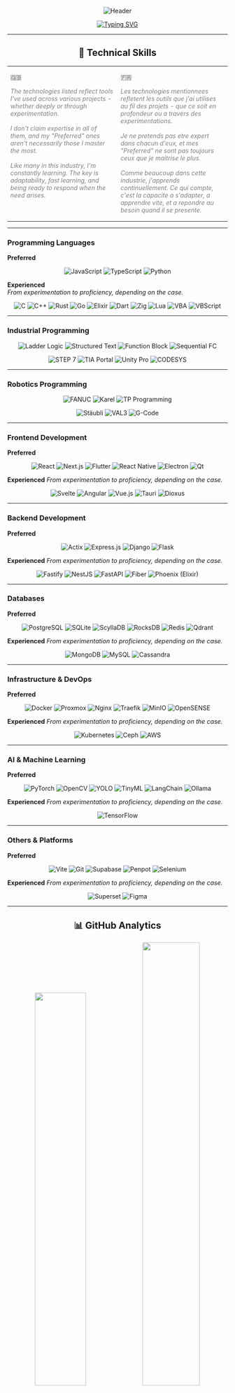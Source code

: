 <div align="center">

![Header](https://capsule-render.vercel.app/api?type=waving&color=gradient&customColorList=6,11,20&height=300&section=header&text=HAKAN%20KARADAG&fontSize=70&fontColor=fff&animation=twinkling&fontAlignY=35&desc=Full-Stack%20Developer%20%7C%20Industrial%20Engineer%20%7C%20Project%20Manager&descAlignY=55&descSize=18)

[![Typing SVG](https://readme-typing-svg.demolab.com?font=JetBrains+Mono&size=25&duration=3000&pause=1000&color=00F5FF&center=true&vCenter=true&width=800&lines=⚡+Performance+Focused;📋+Agile+%26+Project+Management;🎨+Creative+Solution+Architect;📊+Data-Driven+Decision+Maker;💡+Problem+Solver)](https://git.io/typing-svg)

</div>

---

<div align="center">

  ## 🔧 Technical Skills

  <table align="center" style="max-width:1000px; font-size:14px; color:gray;">
    <tr>
      <td width="50%" valign="top">
        <p><strong>🇬🇧</strong></p>
        <p><em>
          The technologies listed reflect tools I've used across various projects   - whether deeply or through experimentation.<br><br>
          I don't claim expertise in all of them, and my "Preferred" ones aren't  necessarily those I master the most.<br><br>
          Like many in this industry, I'm constantly learning. The key is   adaptability, fast learning, and being ready to respond when the need   arises.
        </em></p>
      </td>
      <td width="50%" valign="top">
        <p><strong>🇫🇷</strong></p>
        <p><em>
          Les technologies mentionnees refletent les outils que j'ai utilises au  fil des projets - que ce soit en profondeur ou a travers des   experimentations.<br><br>
          Je ne pretends pas etre expert dans chacun d'eux, et mes "Preferred" ne   sont pas toujours ceux que je maitrise le plus.<br><br>
          Comme beaucoup dans cette industrie, j'apprends continuellement. Ce qui   compte, c'est la capacite a s'adapter, a apprendre vite, et a repondre  au besoin quand il se presente.
        </em></p>
      </td>
    </tr>
  </table>
</div>

---

### **Programming Languages**

**Preferred**

<div align="center">

<p>
  <img src="https://img.shields.io/badge/JavaScript-F7DF1E?style=for-the-badge&logo=javascript&logoColor=black" alt="JavaScript">
  <img src="https://img.shields.io/badge/TypeScript-007ACC?style=for-the-badge&logo=typescript&logoColor=white" alt="TypeScript">
  <img src="https://img.shields.io/badge/Python-3776AB?style=for-the-badge&logo=python&logoColor=white" alt="Python">
</p>

</div>

**Experienced**  
*From experimentation to proficiency, depending on the case.*

<div align="center">

<p>
  <img src="https://img.shields.io/badge/C-00599C?style=for-the-badge&logo=c&logoColor=white" alt="C">
  <img src="https://img.shields.io/badge/C++-00599C?style=for-the-badge&logo=cplusplus&logoColor=white" alt="C++">
  <img src="https://img.shields.io/badge/Rust-000000?style=for-the-badge&logo=rust&logoColor=white" alt="Rust">
  <img src="https://img.shields.io/badge/Go-00ADD8?style=for-the-badge&logo=go&logoColor=white" alt="Go">
  <img src="https://img.shields.io/badge/Elixir-4B275F?style=for-the-badge&logo=elixir&logoColor=white" alt="Elixir">
  <img src="https://img.shields.io/badge/Dart-0175C2?style=for-the-badge&logo=dart&logoColor=white" alt="Dart">
  <img src="https://img.shields.io/badge/Zig-F7A41D?style=for-the-badge&logo=zig&logoColor=white" alt="Zig">
  <img src="https://img.shields.io/badge/Lua-2C2D72?style=for-the-badge&logo=lua&logoColor=white" alt="Lua">
  <img src="https://img.shields.io/badge/VBA-217346?style=for-the-badge&logo=microsoft-excel&logoColor=white" alt="VBA">
  <img src="https://img.shields.io/badge/VBScript-239120?style=for-the-badge&logo=windows&logoColor=white" alt="VBScript">
</p>

</div>

---

### **Industrial Programming**
<div align="center">

<p>
  <img src="https://img.shields.io/badge/Ladder_Logic-FF6B35?style=for-the-badge&logoColor=white" alt="Ladder Logic">
  <img src="https://img.shields.io/badge/Structured_Text-4A90E2?style=for-the-badge&logoColor=white" alt="Structured Text">
  <img src="https://img.shields.io/badge/Function_Block-7B68EE?style=for-the-badge&logoColor=white" alt="Function Block">
  <img src="https://img.shields.io/badge/Sequential_FC-FF4500?style=for-the-badge&logoColor=white" alt="Sequential FC">
</p>

<p>
  <img src="https://img.shields.io/badge/STEP_7-009639?style=for-the-badge&logo=siemens&logoColor=white" alt="STEP 7">
  <img src="https://img.shields.io/badge/TIA_Portal-009639?style=for-the-badge&logo=siemens&logoColor=white" alt="TIA Portal">
  <img src="https://img.shields.io/badge/Unity_Pro-3DCD58?style=for-the-badge&logo=schneiderelectric&logoColor=white" alt="Unity Pro">
  <img src="https://img.shields.io/badge/CODESYS-0052CC?style=for-the-badge&logoColor=white" alt="CODESYS">
</p>

</div>

---

### **Robotics Programming**
<div align="center">

<p>
  <img src="https://img.shields.io/badge/FANUC-FFFF00?style=for-the-badge&logoColor=black" alt="FANUC">
  <img src="https://img.shields.io/badge/Karel-FFD700?style=for-the-badge&logoColor=black" alt="Karel">
  <img src="https://img.shields.io/badge/TP_Programming-FFA500?style=for-the-badge&logoColor=black" alt="TP Programming">
</p>

<p>
  <img src="https://img.shields.io/badge/Stäubli-E31837?style=for-the-badge&logoColor=white" alt="Stäubli">
  <img src="https://img.shields.io/badge/VAL3-DC143C?style=for-the-badge&logoColor=white" alt="VAL3">
  <img src="https://img.shields.io/badge/G--Code-2E8B57?style=for-the-badge&logoColor=white" alt="G-Code">
</p>

</div>

---

### **Frontend Development**

**Preferred**

<div align="center">
  <p>
    <img src="https://img.shields.io/badge/React-20232A?style=for-the-badge&logo=react&logoColor=61DAFB" alt="React">
    <img src="https://img.shields.io/badge/Next.js-000000?style=for-the-badge&logo=nextdotjs&logoColor=white" alt="Next.js">
    <img src="https://img.shields.io/badge/Flutter-02569B?style=for-the-badge&logo=flutter&logoColor=white" alt="Flutter">
    <img src="https://img.shields.io/badge/React_Native-20232A?style=for-the-badge&logo=react&logoColor=61DAFB" alt="React Native">
    <img src="https://img.shields.io/badge/Electron-2C2E3A?style=for-the-badge&logo=electron&logoColor=9FEAF9" alt="Electron">
    <img src="https://img.shields.io/badge/Qt-41CD52?style=for-the-badge&logo=qt&logoColor=white" alt="Qt">
  </p>
</div>

**Experienced**
*From experimentation to proficiency, depending on the case.*

<div align="center">
  <p>
    <img src="https://img.shields.io/badge/Svelte-4A4A55?style=for-the-badge&logo=svelte&logoColor=FF3E00" alt="Svelte">
    <img src="https://img.shields.io/badge/Angular-DD0031?style=for-the-badge&logo=angular&logoColor=white" alt="Angular">
    <img src="https://img.shields.io/badge/Vue.js-35495E?style=for-the-badge&logo=vuedotjs&logoColor=4FC08D" alt="Vue.js">
    <img src="https://img.shields.io/badge/Tauri-FFC131?style=for-the-badge&logo=tauri&logoColor=white" alt="Tauri">
    <img src="https://img.shields.io/badge/Dioxus-2B303A?style=for-the-badge&logo=dioxus&logoColor=white" alt="Dioxus">
  </p>
</div>

---

### **Backend Development**

**Preferred**

<div align="center">
  <p>
    <img src="https://img.shields.io/badge/Actix-000000?style=for-the-badge&logo=rust&logoColor=white" alt="Actix">
    <img src="https://img.shields.io/badge/Express.js-000000?style=for-the-badge&logo=express&logoColor=white" alt="Express.js">
    <img src="https://img.shields.io/badge/Django-092E20?style=for-the-badge&logo=django&logoColor=white" alt="Django">
    <img src="https://img.shields.io/badge/Flask-000000?style=for-the-badge&logo=flask&logoColor=white" alt="Flask">
  </p>
</div>

**Experienced**
*From experimentation to proficiency, depending on the case.*

<div align="center">
  <p>
      <img src="https://img.shields.io/badge/Fastify-000000?style=for-the-badge&logo=fastify&logoColor=white" alt="Fastify">
      <img src="https://img.shields.io/badge/NestJS-E0234E?style=for-the-badge&logo=nestjs&logoColor=white" alt="NestJS">
      <img src="https://img.shields.io/badge/FastAPI-005571?style=for-the-badge&logo=fastapi&logoColor=white" alt="FastAPI">
      <img src="https://img.shields.io/badge/Fiber-00ADD8?style=for-the-badge&logo=go&logoColor=white" alt="Fiber">
      <img src="https://img.shields.io/badge/Phoenix-4B275F?style=for-the-badge&logo=elixir&logoColor=white" alt="Phoenix (Elixir)">
  </p>
</div>

---

### **Databases**

**Preferred**

<div align="center">
  <p>
    <img src="https://img.shields.io/badge/PostgreSQL-316192?style=for-the-badge&logo=postgresql&logoColor=white" alt="PostgreSQL">
    <img src="https://img.shields.io/badge/SQLite-07405E?style=for-the-badge&logo=sqlite&logoColor=white" alt="SQLite">
    <img src="https://img.shields.io/badge/ScyllaDB-6CD4FF?style=for-the-badge&logoColor=white" alt="ScyllaDB">
    <img src="https://img.shields.io/badge/RocksDB-6A1B9A?style=for-the-badge&logoColor=white" alt="RocksDB">
    <img src="https://img.shields.io/badge/Redis-DC382D?style=for-the-badge&logo=redis&logoColor=white" alt="Redis">
    <img src="https://img.shields.io/badge/Qdrant-FF4C2B?style=for-the-badge&logo=qdrant&logoColor=white" alt="Qdrant">
  </p>
</div>

**Experienced**
*From experimentation to proficiency, depending on the case.*

<div align="center">
  <p>
    <img src="https://img.shields.io/badge/MongoDB-4EA94B?style=for-the-badge&logo=mongodb&logoColor=white" alt="MongoDB">
    <img src="https://img.shields.io/badge/MySQL-4479A1?style=for-the-badge&logo=mysql&logoColor=white" alt="MySQL">
    <img src="https://img.shields.io/badge/Cassandra-1287B1?style=for-the-badge&logo=apachecassandra&logoColor=white" alt="Cassandra">
  </p>
</div>

---

### **Infrastructure & DevOps**

**Preferred**

<div align="center">
  <p>
    <img src="https://img.shields.io/badge/Docker-2496ED?style=for-the-badge&logo=docker&logoColor=white" alt="Docker">
    <img src="https://img.shields.io/badge/Proxmox-E57000?style=for-the-badge&logo=proxmox&logoColor=white" alt="Proxmox">
    <img src="https://img.shields.io/badge/Nginx-009639?style=for-the-badge&logo=nginx&logoColor=white" alt="Nginx">
    <img src="https://img.shields.io/badge/Traefik-24A1C1?style=for-the-badge&logo=traefikproxy&logoColor=white" alt="Traefik">
    <img src="https://img.shields.io/badge/MinIO-EF2D5E?style=for-the-badge&logo=minio&logoColor=white" alt="MinIO">
    <img src="https://img.shields.io/badge/OpenSENSE-0055A5?style=for-the-badge&logoColor=white" alt="OpenSENSE">

  </p>
</div>

**Experienced**
*From experimentation to proficiency, depending on the case.*

<div align="center">
  <p>
    <img src="https://img.shields.io/badge/Kubernetes-326CE5?style=for-the-badge&logo=kubernetes&logoColor=white" alt="Kubernetes">
    <img src="https://img.shields.io/badge/Ceph-EF5C55?style=for-the-badge&logo=ceph&logoColor=white" alt="Ceph">
    <img src="https://img.shields.io/badge/AWS-232F3E?style=for-the-badge&logo=amazonaws&logoColor=white" alt="AWS">
  </p>
</div>

---

### **AI & Machine Learning**

**Preferred**

<div align="center">
  <p>
    <img src="https://img.shields.io/badge/PyTorch-EE4C2C?style=for-the-badge&logo=pytorch&logoColor=white" alt="PyTorch">
    <img src="https://img.shields.io/badge/OpenCV-27338e?style=for-the-badge&logo=OpenCV&logoColor=white" alt="OpenCV">
    <img src="https://img.shields.io/badge/YOLO-FFCC00?style=for-the-badge&logoColor=black" alt="YOLO">
    <img src="https://img.shields.io/badge/TinyML-00BFA6?style=for-the-badge&logoColor=white" alt="TinyML">
    <img src="https://img.shields.io/badge/LangChain-1C3C3C?style=for-the-badge&logoColor=white" alt="LangChain">
    <img src="https://img.shields.io/badge/Ollama-000000?style=for-the-badge&logoColor=white" alt="Ollama">
  </p>
</div>

**Experienced**
*From experimentation to proficiency, depending on the case.*

<div align="center">
  <p>
    <img src="https://img.shields.io/badge/TensorFlow-FF6F00?style=for-the-badge&logo=tensorflow&logoColor=white" alt="TensorFlow">
  </p>
</div>

---

### **Others & Platforms**

**Preferred**

<div align="center">
  <p>
    <img src="https://img.shields.io/badge/Vite-646CFF?style=for-the-badge&logo=vite&logoColor=FFD62E" alt="Vite">
    <img src="https://img.shields.io/badge/Git-F05032?style=for-the-badge&logo=git&logoColor=white" alt="Git">
    <img src="https://img.shields.io/badge/Supabase-3ECF8E?style=for-the-badge&logo=supabase&logoColor=white" alt="Supabase">
    <img src="https://img.shields.io/badge/Penpot-4526F6?style=for-the-badge&logo=penpot&logoColor=white" alt="Penpot">
    <img src="https://img.shields.io/badge/Selenium-43B02A?style=for-the-badge&logo=selenium&logoColor=white" alt="Selenium">
  </p>
</div>

**Experienced**
*From experimentation to proficiency, depending on the case.*

<div align="center">
  <p>
    <img src="https://img.shields.io/badge/Superset-20A7C9?style=for-the-badge&logo=apache&logoColor=white" alt="Superset">
    <img src="https://img.shields.io/badge/Figma-F24E1E?style=for-the-badge&logo=figma&logoColor=white" alt="Figma">
  </p>
</div>

---

<div align="center">

## 📊 GitHub Analytics

</div>

<div align="center">

<img width="48%" src="https://github-readme-stats.vercel.app/api?username=hakan-karadag&show_icons=true&theme=tokyonight&border_color=00F5FF&bg_color=0D1117&title_color=00F5FF&text_color=FFFFFF&icon_color=00F5FF&include_all_commits=true&count_private=true" />
<img width="51%" src="https://github-readme-streak-stats.herokuapp.com/?user=hakan-karadag&theme=tokyonight&border=00F5FF&background=0D1117&ring=00F5FF&fire=FF6600&currStreakLabel=00F5FF&sideLabels=FFFFFF&currStreakNum=FFFFFF&sideNums=FFFFFF&dates=FFFFFF" />

<img width="55%" src="https://github-readme-stats.vercel.app/api/top-langs/?username=hakan-karadag&layout=compact&theme=tokyonight&border_color=00F5FF&bg_color=0D1117&title_color=00F5FF&text_color=FFFFFF&langs_count=10" />

</div>

---

<div align="center">

![Profile Views](https://komarev.com/ghpvc/?username=hakan-karadag&style=for-the-badge&color=00F5FF)
[![GitHub followers](https://img.shields.io/github/followers/hakan-karadag?style=for-the-badge&logo=github&logoColor=white&color=00F5FF)](https://github.com/hakan-karadag)
[![GitHub stars](https://img.shields.io/github/stars/hakan-karadag?style=for-the-badge&logo=github&logoColor=white&color=00F5FF)](https://github.com/hakan-karadag)

![Footer](https://capsule-render.vercel.app/api?type=waving&color=gradient&customColorList=6,11,20&height=150&section=footer&text=Feel+free+to+check+out+my+projects!&fontSize=22&fontColor=fff&animation=twinkling&fontAlignY=75)

</div>